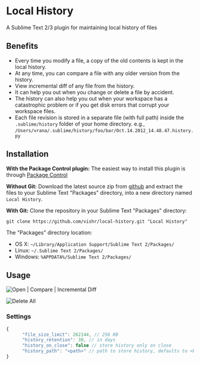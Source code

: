 # Local History
A Sublime Text 2/3 plugin for maintaining local history of files

## Benefits

* Every time you modify a file, a copy of the old contents is kept in the local history.
* At any time, you can compare a file with any older version from the history.
* View incremental diff of any file from the history.
* It can help you out when you change or delete a file by accident.
* The history can also help you out when your workspace has a catastrophic problem or if you get disk errors that corrupt your workspace files.
* Each file revision is stored in a separate file (with full path) inside the `.sublime/history` folder of your home directory.
e.g., `/Users/vrana/.sublime/history/foo/bar/Oct.14.2012_14.48.47.history.py`

## Installation
**With the Package Control plugin:** The easiest way to install this plugin is through [Package Control](http://wbond.net/sublime_packages/package_control)

**Without Git:** Download the latest source zip from [github](https://github.com/vishr/local-history/zipball/master) and extract the files to your Sublime Text "Packages" directory, into a new directory named `Local History`.

**With Git:** Clone the repository in your Sublime Text "Packages" directory:

    git clone https://github.com/vishr/local-history.git "Local History"

The "Packages" directory location:

* OS X:
    `~/Library/Application Support/Sublime Text 2/Packages/`
* Linux:
    `~/.Sublime Text 2/Packages/`
* Windows:
    `%APPDATA%/Sublime Text 2/Packages/`

## Usage
![Open | Compare | Incremental Diff](http://i.imgur.com/jNMrT8Q.png)

![Delete All](http://i.imgur.com/nUlx8.png)

### Settings
```js
{
	  "file_size_limit": 262144, // 256 KB
	  "history_retention": 30, // in days
	  "history_on_close": false // store history only on close
	  "history_path": "<path>" // path to store history, defaults to <HOME>/.sublime/history
}
```
